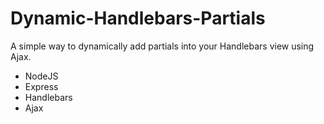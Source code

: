 # Dynamic-Handlebars-Partials
A simple way to dynamically add partials into your Handlebars view using Ajax.

- NodeJS
- Express
- Handlebars
- Ajax

